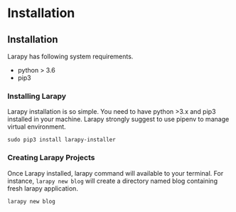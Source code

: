 # Installation

## Installation
Larapy has following system requirements.
* python > 3.6
* pip3

### Installing Larapy
Larapy installation is so simple. You need to have python >3.x and pip3 installed in your machine.
Larapy strongly suggest to use pipenv to manage virtual environment.
```
sudo pip3 install larapy-installer
```
### Creating Larapy Projects
Once Larapy installed, larapy command will available to your terminal. For instance, ```larapy new blog``` will create a directory named blog containing fresh larapy application.
```
larapy new blog
```

